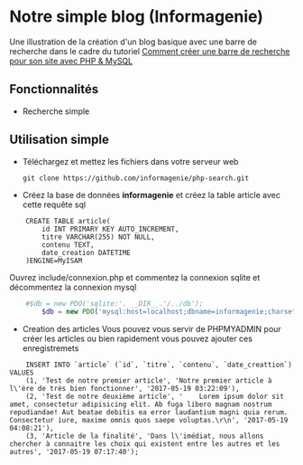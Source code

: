 # Notre simple blog (Informagenie)

Une illustration de la création d'un blog basique avec une barre de recherche dans le cadre du tutoriel [Comment créer une barre de recherche pour son site avec PHP & MySQL](http://www.informagenie.com/barre-de-recherche-site-php-mysql/)

## Fonctionnalités
- Recherche simple

## Utilisation simple

- Téléchargez et mettez les fichiers dans votre serveur web

    `git clone https://github.com/informagenie/php-search.git`

- Créez la base de données **informagenie** et créez la table article avec cette requête sql

```mysql
    CREATE TABLE article(
        id INT PRIMARY KEY AUTO_INCREMENT,
        titre VARCHAR(255) NOT NULL,
        contenu TEXT,
        date_creation DATETIME
    )ENGINE=MyISAM
```
Ouvrez include/connexion.php et commentez la connexion sqlite et décommentez la connexion mysql

```php
	#$db = new PDO('sqlite:'. __DIR__.'/../db');
    	$db = new PDO('mysql:host=localhost;dbname=informagenie;charset=utf8', 'root', '');
```

- Creation des articles
Vous pouvez vous servir de PHPMYADMIN pour créer les articles ou bien rapidement vous pouvez ajouter ces enregistremets

```mysql
    INSERT INTO `article` (`id`, `titre`, `contenu`, `date_creattion`) VALUES
    (1, 'Test de notre premier article', 'Notre premier article à l\'ère de très bien fonctionner', '2017-05-19 03:22:09'),
    (2, 'Test de notre deuxième article', '    Lorem ipsum dolor sit amet, consectetur adipisicing elit. Ab fuga libero magnam nostrum repudiandae! Aut beatae debitis ea error laudantium magni quia rerum. Consectetur iure, maxime omnis quos saepe voluptas.\r\n', '2017-05-19 04:08:21'),
    (3, 'Article de la finalité', 'Dans l\'imédiat, nous allons chercher à connaitre les choix qui existent entre les autres et les autres', '2017-05-19 07:17:40');
```
